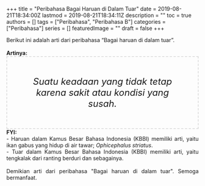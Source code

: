 +++
title = "Peribahasa Bagai Haruan di Dalam Tuar"
date = 2019-08-21T18:34:00Z
lastmod = 2019-08-21T18:34:11Z
description = ""
toc = true
authors = []
tags = ["Peribahasa", "Peribahasa B"]
categories = ["Peribahasa"]
series = []
featuredImage = ""
draft = false
+++

<div dir="ltr" style="text-align: left;" trbidi="on"><div style="text-align: justify;">Berikut ini adalah arti dari peribahasa “Bagai haruan di dalam tuar”.</div><br /><div style="text-align: justify;"><b>Artinya:</b></div><div style="border: 2px dashed #ddd; font-size: 24px; height: auto; margin: 0 auto; padding: 50px; text-align: center; width: auto;"><i>Suatu keadaan yang tidak tetap karena sakit atau kondisi yang susah.</i></div><div style="text-align: justify;"><b>FYI:</b><br />- Haruan dalam Kamus Besar Bahasa Indonesia (KBBI) memiliki arti, yaitu ikan gabus yang hidup di air tawar; <i>Ophicephalus striatus</i>.<br />- Tuar dalam Kamus Besar Bahasa Indonesia (KBBI) memiliki arti, yaitu  tengkalak dari ranting berduri dan sebagainya.<br /><br /></div><div style="text-align: justify;">Demikian arti dari peribahasa "Bagai haruan di dalam tuar". Semoga bermanfaat.</div></div>
